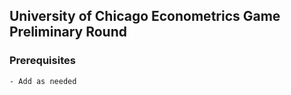 ## University of Chicago Econometrics Game Preliminary Round

### Prerequisites
    - Add as needed
